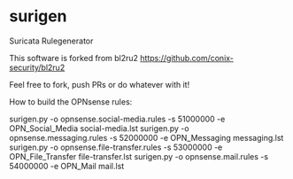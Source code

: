 # surigen
Suricata Rulegenerator

This software is forked from bl2ru2 https://github.com/conix-security/bl2ru2

Feel free to fork, push PRs or do whatever with it! 


How to build the OPNsense rules:

surigen.py -o opnsense.social-media.rules -s 51000000 -e OPN_Social_Media social-media.lst
surigen.py -o opnsense.messaging.rules -s 52000000 -e OPN_Messaging messaging.lst
surigen.py -o opnsense.file-transfer.rules -s 53000000 -e OPN_File_Transfer file-transfer.lst
surigen.py -o opnsense.mail.rules -s 54000000 -e OPN_Mail mail.lst

